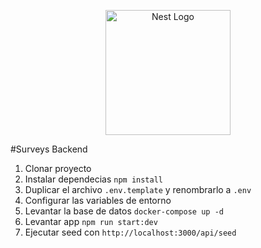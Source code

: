 <p align="center">
  <a href="http://nestjs.com/" target="blank"><img src="https://nestjs.com/img/logo-small.svg" width="200" alt="Nest Logo" /></a>
</p>

 #Surveys Backend
1. Clonar proyecto
2. Instalar dependecias ```npm install```
3. Duplicar el archivo ```.env.template``` y renombrarlo a ```.env```
4. Configurar las variables de entorno
5. Levantar la base de datos
```docker-compose up -d```
6. Levantar app ```npm run start:dev```
7. Ejecutar seed con ```http://localhost:3000/api/seed```